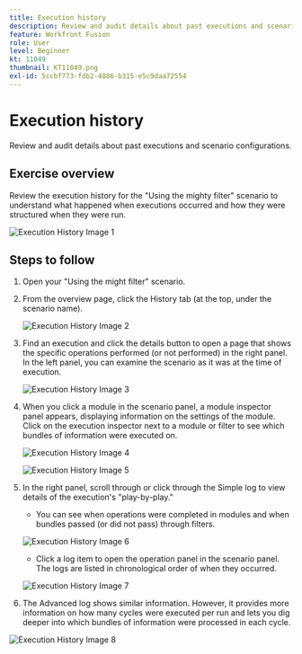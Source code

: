 ```yaml
---
title: Execution history
description: Review and audit details about past executions and scenario configurations.
feature: Workfront Fusion
role: User
level: Beginner
kt: 11049
thumbnail: KT11049.png
exl-id: 5ccbf773-fdb2-4886-b315-e5c9daa72554
---
```

# Execution history

Review and audit details about past executions and scenario configurations.

## Exercise overview

Review the execution history for the "Using the mighty filter" scenario to understand what happened when executions occurred and how they were structured when they were run.

   ![Execution History Image 1](../12-exercises/assets/execution-history-walkthrough-1.png)

## Steps to follow

1. Open your "Using the might filter" scenario.
1. From the overview page, click the History tab (at the top, under the scenario name).

   ![Execution History Image 2](../12-exercises/assets/execution-history-walkthrough-2.png)

1. Find an execution and click the details button to open a page that shows the specific operations performed (or not performed) in the right panel. In the left panel, you can examine the scenario as it was at the time of execution.

   ![Execution History Image 3](../12-exercises/assets/execution-history-walkthrough-3.png)

1. When you click a module in the scenario panel, a module inspector panel appears, displaying information on the settings of the module. Click on the execution inspector next to a module or filter to see which bundles of information were executed on.

   ![Execution History Image 4](../12-exercises/assets/execution-history-walkthrough-4.png)

   ![Execution History Image 5](../12-exercises/assets/execution-history-walkthrough-5.png)


1. In the right panel, scroll through or click through the Simple log to view details of the execution's "play-by-play."

   + You can see when operations were completed in modules and when bundles passed (or did not pass) through filters.

   ![Execution History Image 6](../12-exercises/assets/execution-history-walkthrough-6.png)
   
   + Click a log item to open the operation panel in the scenario panel. The logs are listed in chronological order of when they occurred.


   ![Execution History Image 7](../12-exercises/assets/execution-history-walkthrough-7.png)


1. The Advanced log shows similar information. However, it provides more information on how many cycles were executed per run and lets you dig deeper into which bundles of information were processed in each cycle.

![Execution History Image 8](../12-exercises/assets/execution-history-walkthrough-8.png)

